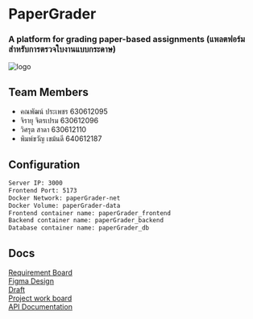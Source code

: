 # PaperGrader

### A platform for grading paper-based assignments (แพลตฟอร์มสำหรับการตรวจใบงานแบบกระดาษ)

![logo](https://placehold.co/850x200)

## Team Members

- คณพัฒน์ ประเพชร 630612095
- จิรายุ จิตรเปรม 630612096
- วิศรุต สาดา 630612110
- พิมพ์ขวัญ เขม้นดี 640612187

## Configuration

```bash
Server IP: 3000
Frontend Port: 5173
Docker Network: paperGrader-net
Docker Volume: paperGrader-data
Frontend container name: paperGrader_frontend
Backend container name: paperGrader_backend
Database container name: paperGrader_db
```

## Docs

[Requirement Board](https://www.figma.com/board/Dm6rTZUnm9nGkFw42QRfmU/Requirements-board?node-id=0-1&t=3kMhCa94o8LerNrU-1) </br>
[Figma Design](https://www.figma.com)</br>
[Draft](https://drive.google.com/drive/folders/1DxfLFnyyR7a4aHYDEg29GtCaaQRqOTRb?usp=sharing)</br>
[Project work board](https://coffee-brazil-79d.notion.site/Tracking-2536c34c0245469e9967eed613d10d30?pvs=4)</br>
[API Documentation]()

